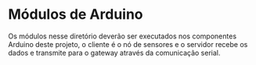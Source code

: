# Módulos de Arduino

Os módulos nesse diretório deverão ser executados nos componentes Arduino deste projeto, o cliente é o nó de sensores e o servidor recebe os dados e transmite para o gateway através da comunicação serial.
